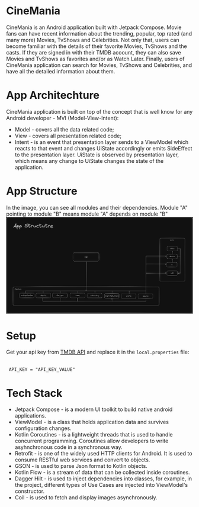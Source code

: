 # CineMania
CineMania is an Android application built with Jetpack Compose. Movie fans can have recent information about the trending, popular, top rated (and many more) Movies, TvShows and Celebrities. Not only that, users can become familiar with the details of their favorite Movies, TvShows and the casts. If they are signed in with their TMDB acoount, they can also save Movies and TvShows as favorites and/or as Watch Later. Finally, users of CineMania application can search for Movies, TvShows and Celebrities, and have all the detailed information about them.
# App Architechture
CineMania application is built on top of the concept that is well know for any Android developer - MVI (Model-View-Intent):
* Model - covers all the data related code;
* View - covers all presentation related code;
* Intent - is an event that presentation layer sends to a ViewModel which reacts to that event and changes UiState accordingly or emits SideEffect to the presentation layer. UiState is observed by presentation layer, which means any change to UiState changes the state of the application.
# App Structure
In the image, you can see all modules and their dependencies. Module "A" pointing to module "B" means module "A" depends on module "B"
![App Structure](https://github.com/umidjonkhasimov/CineMania/blob/master/images/Untitled-2024-02-24-1431.png?raw=true)
# Setup
Get your api key from [TMDB API](https://developer.themoviedb.org/docs/getting-started) and replace it in the ```local.properties``` file:
```

 API_KEY = "API_KEY_VALUE"

```
# Tech Stack
* Jetpack Compose - is a modern UI toolkit to build native android applications.
* ViewModel - is a class that holds application data and survives configuration changes.
* Kotlin Coroutines - is a lightweight threads that is used to handle concurrent programming. Coroutines allow developers to write asyhnchronous code in a synchronous way.
* Retrofit - is one of the widely used HTTP clients for Android. It is used to consume RESTful web services and convert to objects.
* GSON - is used to parse Json format to Kotlin objects.
* Kotlin Flow - is a stream of data that can be collected inside coroutines.
* Dagger Hilt - is used to inject dependencies into classes, for example, in the project, different types of Use Cases are injected into ViewModel's constructor.
* Coil - is used to fetch and display images asynchronously.
